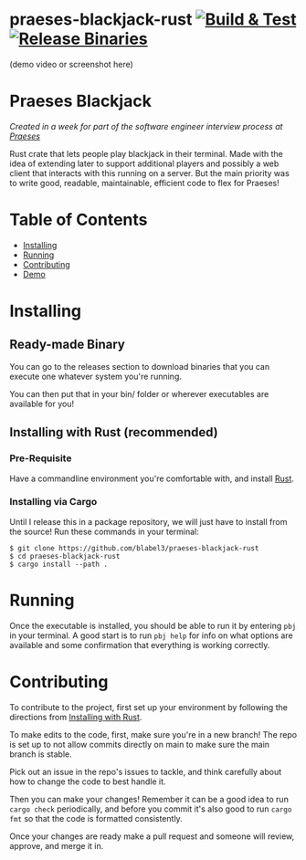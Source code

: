 # praeses-blackjack-rust [![Build & Test](https://github.com/blabel3/praeses-blackjack-rust/actions/workflows/rust-build-test.yml/badge.svg)](https://github.com/blabel3/praeses-blackjack-rust/actions/workflows/rust-build-test.yml) [![Release Binaries](https://github.com/blabel3/praeses-blackjack-rust/actions/workflows/release.yml/badge.svg)](https://github.com/blabel3/praeses-blackjack-rust/actions/workflows/release.yml)

(demo video or screenshot here)

# Praeses Blackjack

*Created in a week for part of the software engineer interview process at [Praeses](https://praeses.com/)* 

Rust crate that lets people play blackjack in their terminal. Made with the idea of extending later to support additional players and possibly a web client that interacts with this running on a server. But the main priority was to write good, readable, maintainable, efficient code to flex for Praeses!

# Table of Contents

- [Installing](#Installing)
- [Running](#Running)
- [Contributing](#Contributing)
- [Demo](#Demo)

# Installing

## Ready-made Binary

You can go to the releases section to download binaries that you can execute one whatever system you're running. 

You can then put that in your bin/ folder or wherever executables are available for you!

## Installing with Rust (recommended)

### Pre-Requisite

Have a commandline environment you're comfortable with, and install [Rust](https://www.rust-lang.org/tools/install).

### Installing via Cargo

Until I release this in a package repository, we will just have to install from the source! Run these commands in your terminal:

```
$ git clone https://github.com/blabel3/praeses-blackjack-rust
$ cd praeses-blackjack-rust
$ cargo install --path . 
``` 

# Running

Once the executable is installed, you should be able to run it by entering `pbj` in your terminal. A good start is to run `pbj help` for info on what options are available and some confirmation that everything is working correctly. 

# Contributing

To contribute to the project, first set up your environment by following the directions from [Installing with Rust](#Installing-with-Rust-(recommended)).

To make edits to the code, first, make sure you're in a new branch! The repo is set up to not allow commits directly on main to make sure the main branch is stable.

Pick out an issue in the repo's issues to tackle, and think carefully about how to change the code to best handle it. 

Then you can make your changes! Remember it can be a good idea to run `cargo check` periodically, and before you commit it's also good to run `cargo fmt` so that the code is formatted consistently. 

Once your changes are ready make a pull request and someone will review, approve, and merge it in.


